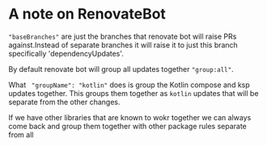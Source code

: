 # A note on RenovateBot

`"baseBranches"` are just the branches that renovate bot will raise PRs against.Instead of 
separate branches it will raise it to just this branch specifically 'dependencyUpdates'.

By default renovate bot will group all updates together `"group:all"`.

What ` "groupName": "kotlin"` does is group the 
Kotlin compose and ksp updates together. This groups them together as `kotlin` updates that will be separate from 
the other changes.

If we have other libraries that are known to wokr together we can always come back and group them 
together with other package rules separate from all

